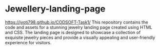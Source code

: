 # Jewellery-landing-page
 https://jyoti798.github.io/CODSOFT-Task1/
This repository contains the code and assets for a stunning jewelry landing page created using HTML and CSS. The landing page is designed to showcase a collection of exquisite jewelry pieces and provide a visually appealing and user-friendly experience for visitors.

